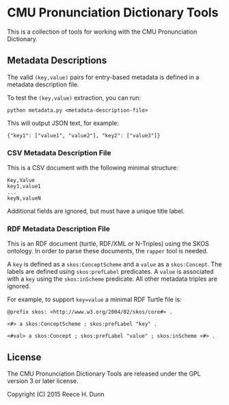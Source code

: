 # CMU Pronunciation Dictionary Tools

This is a collection of tools for working with the CMU Pronunciation
Dictionary.

## Metadata Descriptions

The valid `(key,value)` pairs for entry-based metadata is defined in a metadata
description file.

To test the `(key,value)` extraction, you can run:

	python metadata.py <metadata-description-file>

This will output JSON text, for example:

	{"key1": ["value1", "value2"], "key2": ["value3"]}

### CSV Metadata Description File

This is a CSV document with the following minimal structure:

	Key,Value
	key1,value1
	...
	keyN,valueN

Additional fields are ignored, but must have a unique title label.

### RDF Metadata Description File

This is an RDF document (turtle, RDF/XML or N-Triples) using the SKOS ontology.
In order to parse these documents, the `rapper` tool is needed.

A `key` is defined as a `skos:ConceptScheme` and a `value` as a `skos:Concept`.
The labels are defined using `skos:prefLabel` predicates. A `value` is
associated with a `key` using the `skos:inScheme` predicate. All other metadata
triples are ignored.

For example, to support `key=value` a minimal RDF Turtle file is:

	@prefix skos: <http://www.w3.org/2004/02/skos/core#> .

	<#> a skos:ConceptScheme ; skos:prefLabel "key" .

	<#val> a skos:Concept ; skos:prefLabel "value" ; skos:inScheme <#> .

## License

The CMU Pronunciation Dictionary Tools are released under the GPL version 3 or
later license.

Copyright (C) 2015 Reece H. Dunn
